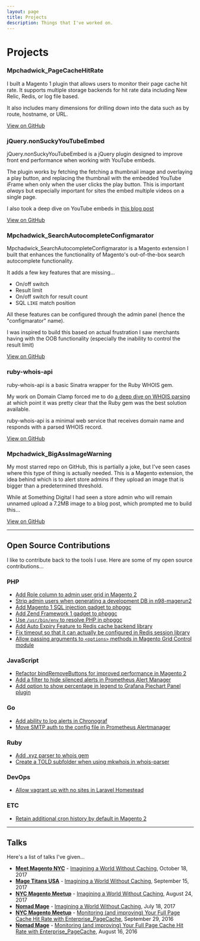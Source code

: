 ```yaml
---
layout: page
title: Projects
description: Things that I've worked on.
---
```

# Projects

### Mpchadwick_PageCacheHitRate

I built a Magento 1 plugin that allows users to monitor their page cache hit rate. It supports multiple storage backends for hit rate data including New Relic, Redis, or log file based.

It also includes many dimensions for drilling down into the data such as by route, hostname, or URL.

<a class="call-to-action" href="https://github.com/mpchadwick/Mpchadwick_PageCacheHitRate">View on GitHub</a>

### jQuery.nonSuckyYouTubeEmbed

jQuery.nonSuckyYouTubeEmbed is a jQuery plugin designed to improve front end performance when working with YouTube embeds.

The plugin works by fetching the fetching a thumbnail image and overlaying a play button, and replacing the thumbnail with the embedded YouTube iFrame when only when the user clicks the play button. This is important *always* but especially important for sites the embed multiple videos on a single page.

I also took a deep dive on YouTube embeds in [this blog post]({{site.url}}/blog/non-sucky-youtube-embed)

<a class="call-to-action" href="https://github.com/mpchadwick/jquery.nonSuckyYouTubeEmbed">View on GitHub</a>

### Mpchadwick_SearchAutocompleteConfigmarator

Mpchadwick_SearchAutocompleteConfigmarator is a Magento extension I built that enhances the functionality of Magento's out-of-the-box search autocomplete functionality.

It adds a few key features that are missing...

- On/off switch
- Result limit
- On/off switch for result count
- SQL `LIKE` match position

All these features can be configured through the admin panel (hence the "configmarator" name).

I was inspired to build this based on actual frustration I saw merchants having with the OOB functionality (especially the inability to control the result limit)

<a class="call-to-action" href="https://github.com/mpchadwick/Mpchadwick_SearchAutocompleteConfigmarator">View on GitHub</a>

### ruby-whois-api

ruby-whois-api is a basic Sinatra wrapper for the Ruby WHOIS gem.

My work on Domain Clamp forced me to do [a deep dive on WHOIS parsing]({{site.url}}/blog/dealing-with-whois-records) at which point it was pretty clear that the Ruby gem was the best solution available.

ruby-whois-api is a minimal web service that receives domain name and responds with a parsed WHOIS record.

<a class="call-to-action" href="https://github.com/mpchadwick/ruby-whois-api">View on GitHub</a>

### Mpchadwick_BigAssImageWarning

My most starred repo on GitHub, this is partially a joke, but I've seen cases where this type of thing is actually needed. This is a Magento extension, the idea behind which is to alert store admins if they upload an image that is bigger than a predetermined threshold.

While at Something Digital I had seen a store admin who will remain unnamed upload a 7.2MB image to a blog post, which prompted me to build this...

<a class="call-to-action" href="https://github.com/mpchadwick/Mpchadwick_BigAssImageWarning">View on GitHub</a>

---

## Open Source Contributions

I like to contribute back to the tools I use. Here are some of my open source contributions...

### PHP

- [Add Role column to admin user grid in Magento 2](https://github.com/magento/magento2/pull/10891#issuecomment-332806807)
- [Strip admin users when generating a development DB in n98-magerun2](https://github.com/netz98/n98-magerun2/pull/309)
- [Add Magento 1 SQL injection gadget to phpggc](https://github.com/ambionics/phpggc/pull/9)
- [Add Zend Framework 1 gadget to phpggc](https://github.com/ambionics/phpggc/pull/8)
- [Use `/usr/bin/env` to resolve PHP in phpggc](https://github.com/ambionics/phpggc/pull/5)
- [Add Auto Expiry Feature to Redis cache backend library](https://github.com/colinmollenhour/Cm_Cache_Backend_Redis/pull/111)
- [Fix timeout so that it can actually be configured in Redis session library](https://github.com/colinmollenhour/Cm_RedisSession/pull/86)
- [Allow passing arguments to `<options>` methods in Magento Grid Control module](https://github.com/magento-hackathon/GridControl/pull/19)

### JavaScript

- [Refactor bindRemoveButtons for improved performance in Magento 2](https://github.com/magento/magento2/pull/1144)
- [Add a filter to hide silenced alerts in Prometheus Alert Manager](https://github.com/prometheus/alertmanager/pull/319)
- [Add option to show percentage in legend to Grafana Piechart Panel plugin](https://github.com/grafana/piechart-panel/pull/41)

### Go

- [Add ability to log alerts in Chronograf](https://github.com/influxdata/chronograf/pull/1477)
- [Move SMTP auth to the config file in Prometheus Alertmanager](https://github.com/prometheus/alertmanager/pull/308)

### Ruby

- [Add .xyz parser to whois gem](https://github.com/weppos/whois/pull/460)
- [Create a TOLD subfolder when using mkwhois in whois-parser](https://github.com/weppos/whois-parser/pull/3/files)

### DevOps

- [Allow vagrant up with no sites in Laravel Homestead](https://github.com/laravel/homestead/pull/326)

### ETC

- [Retain additional cron history by default in Magento 2](https://github.com/magento/magento2/pull/11463)

---

## Talks

Here's a list of talks I've given...

- [**Meet Magento NYC**](https://meetmagento.nyc/index.html) - [Imagining a World Without Caching](https://meetmagento.nyc/speakers.html), October 18, 2017
- [**Mage Titans USA**](https://usa.magetitans.com/) - [Imagining a World Without Caching](https://usa.magetitans.com/speakers/max-chadwick/), September 15, 2017
- [**NYC Magento Meetup**](https://www.meetup.com/NYC-Magento-Developers/) - [Imagining a World Without Caching](https://www.meetup.com/NYC-Magento-Developers/events/242254135/), August 24, 2017
- [**Nomad Mage**](https://nomadmage.com/) - [Imagining a World Without Caching](https://nomadmage.com/product/imagining-world-without-caching/), July 18, 2017
- [**NYC Magento Meetup**](https://www.meetup.com/NYC-Magento-Developers/) - [Monitoring (and improving) Your Full Page Cache Hit Rate with Enterprise_PageCache](https://www.meetup.com/NYC-Magento-Developers/events/233797698/), September 29, 2016
- [**Nomad Mage**](https://nomadmage.com/) - [Monitoring (and improving) Your Full Page Cache Hit Rate with Enterprise_PageCache](https://nomadmage.com/product/monitoring-improving-full-page-cache-hit-rate-enterprise_pagecache/), August 16, 2016
